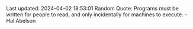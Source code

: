 Last updated: 2024-04-02 18:53:01
Random Quote: Programs must be written for people to read, and only incidentally for machines to execute. - Hal Abelson